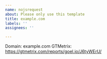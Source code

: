 ```yaml
---
name: nojsrequest
about: Please only use this template
title: example.com
labels: ''
assignees: ''

---
```


Domain: example.com
GTMetrix: https://gtmetrix.com/reports/goel.io/J6tyWErU/
